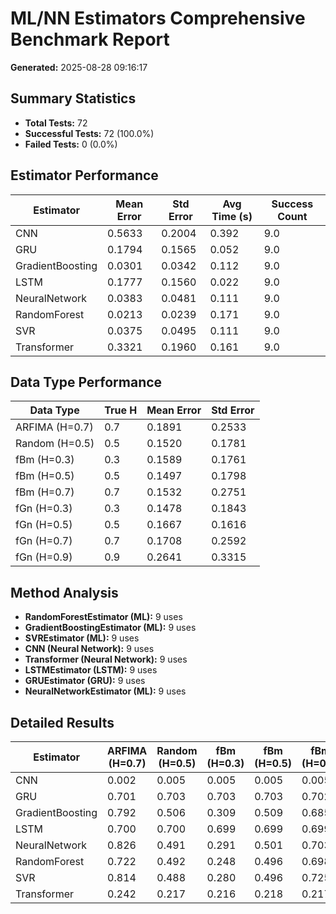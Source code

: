 # ML/NN Estimators Comprehensive Benchmark Report

**Generated:** 2025-08-28 09:16:17

## Summary Statistics

- **Total Tests:** 72
- **Successful Tests:** 72 (100.0%)
- **Failed Tests:** 0 (0.0%)

## Estimator Performance

| Estimator | Mean Error | Std Error | Avg Time (s) | Success Count |
|-----------|------------|-----------|--------------|---------------|
| CNN | 0.5633 | 0.2004 | 0.392 | 9.0 |
| GRU | 0.1794 | 0.1565 | 0.052 | 9.0 |
| GradientBoosting | 0.0301 | 0.0342 | 0.112 | 9.0 |
| LSTM | 0.1777 | 0.1560 | 0.022 | 9.0 |
| NeuralNetwork | 0.0383 | 0.0481 | 0.111 | 9.0 |
| RandomForest | 0.0213 | 0.0239 | 0.171 | 9.0 |
| SVR | 0.0375 | 0.0495 | 0.111 | 9.0 |
| Transformer | 0.3321 | 0.1960 | 0.161 | 9.0 |

## Data Type Performance

| Data Type | True H | Mean Error | Std Error |
|-----------|--------|------------|-----------|
| ARFIMA (H=0.7) | 0.7 | 0.1891 | 0.2533 |
| Random (H=0.5) | 0.5 | 0.1520 | 0.1781 |
| fBm (H=0.3) | 0.3 | 0.1589 | 0.1761 |
| fBm (H=0.5) | 0.5 | 0.1497 | 0.1798 |
| fBm (H=0.7) | 0.7 | 0.1532 | 0.2751 |
| fGn (H=0.3) | 0.3 | 0.1478 | 0.1843 |
| fGn (H=0.5) | 0.5 | 0.1667 | 0.1616 |
| fGn (H=0.7) | 0.7 | 0.1708 | 0.2592 |
| fGn (H=0.9) | 0.9 | 0.2641 | 0.3315 |

## Method Analysis

- **RandomForestEstimator (ML):** 9 uses
- **GradientBoostingEstimator (ML):** 9 uses
- **SVREstimator (ML):** 9 uses
- **CNN (Neural Network):** 9 uses
- **Transformer (Neural Network):** 9 uses
- **LSTMEstimator (LSTM):** 9 uses
- **GRUEstimator (GRU):** 9 uses
- **NeuralNetworkEstimator (ML):** 9 uses

## Detailed Results

| Estimator | ARFIMA (H=0.7) | Random (H=0.5) | fBm (H=0.3) | fBm (H=0.5) | fBm (H=0.7) | fGn (H=0.3) | fGn (H=0.5) | fGn (H=0.7) | fGn (H=0.9) |
|-----------|---|---|---|---|---|---|---|---|---|
| CNN | 0.002 | 0.005 | 0.005 | 0.005 | 0.005 | 0.002 | 0.002 | 0.002 | 0.002 |
| GRU | 0.701 | 0.703 | 0.703 | 0.703 | 0.702 | 0.702 | 0.702 | 0.702 | 0.702 |
| GradientBoosting | 0.792 | 0.506 | 0.309 | 0.509 | 0.685 | 0.311 | 0.540 | 0.783 | 0.892 |
| LSTM | 0.700 | 0.700 | 0.699 | 0.699 | 0.699 | 0.700 | 0.700 | 0.700 | 0.700 |
| NeuralNetwork | 0.826 | 0.491 | 0.291 | 0.501 | 0.703 | 0.292 | 0.390 | 0.754 | 0.924 |
| RandomForest | 0.722 | 0.492 | 0.248 | 0.496 | 0.698 | 0.292 | 0.526 | 0.768 | 0.899 |
| SVR | 0.814 | 0.488 | 0.280 | 0.496 | 0.725 | 0.293 | 0.491 | 0.687 | 0.766 |
| Transformer | 0.242 | 0.217 | 0.216 | 0.218 | 0.217 | 0.251 | 0.251 | 0.250 | 0.249 |
